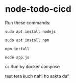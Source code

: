 # node-todo-cicd

Run these commands:


`sudo apt install nodejs`


`sudo apt install npm`


`npm install`

`node app.js`

or Run by docker compose

test
tera kuch nahi ho sakta
daf
